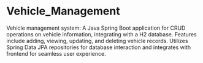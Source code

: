 # Vehicle_Management
Vehicle management system: A Java Spring Boot application for CRUD operations on vehicle information, integrating with a H2 database. Features include adding, viewing, updating, and deleting vehicle records. Utilizes Spring Data JPA repositories for database interaction and integrates with frontend for seamless user experience.
